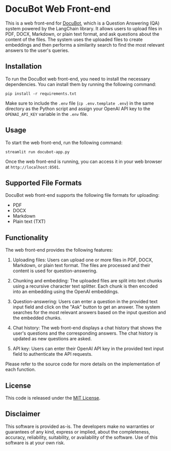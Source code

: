 # DocuBot Web Front-end

This is a web front-end for [DocuBot](https://github.com/bshastry/docubot), which is a Question Answering (QA) system powered by the LangChain library. It allows users to upload files in PDF, DOCX, Markdown, or plain text format, and ask questions about the content of the files. The system uses the uploaded files to create embeddings and then performs a similarity search to find the most relevant answers to the user's queries.

## Installation

To run the DocuBot web front-end, you need to install the necessary dependencies. You can install them by running the following command:

```
pip install -r requirements.txt
```

Make sure to include the `.env` file (`cp .env.template .env`) in the same directory as the Python script and assign your OpenAI API key to the `OPENAI_API_KEY` variable in the `.env` file.

## Usage

To start the web front-end, run the following command:

```
streamlit run docubot-app.py
```

Once the web front-end is running, you can access it in your web browser at `http://localhost:8501`.

## Supported File Formats

DocuBot web front-end supports the following file formats for uploading:

- PDF
- DOCX
- Markdown
- Plain text (TXT)

## Functionality

The web front-end provides the following features:

1. Uploading files: Users can upload one or more files in PDF, DOCX, Markdown, or plain text format. The files are processed and their content is used for question-answering.

2. Chunking and embedding: The uploaded files are split into text chunks using a recursive character text splitter. Each chunk is then encoded into an embedding using the OpenAI embeddings.

3. Question-answering: Users can enter a question in the provided text input field and click on the "Ask" button to get an answer. The system searches for the most relevant answers based on the input question and the embedded chunks.

4. Chat history: The web front-end displays a chat history that shows the user's questions and the corresponding answers. The chat history is updated as new questions are asked.

5. API key: Users can enter their OpenAI API key in the provided text input field to authenticate the API requests.


Please refer to the source code for more details on the implementation of each function.

## License

This code is released under the [MIT License](https://opensource.org/licenses/MIT).

## Disclaimer

This software is provided as-is. The developers make no warranties or guarantees of any kind, express or implied, about the completeness, accuracy, reliability, suitability, or availability of the software. Use of this software is at your own risk.
